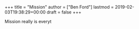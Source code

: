 +++
title = "Mission"
author = ["Ben Ford"]
lastmod = 2019-02-03T19:38:29+00:00
draft = false
+++

Mission really is everyt
